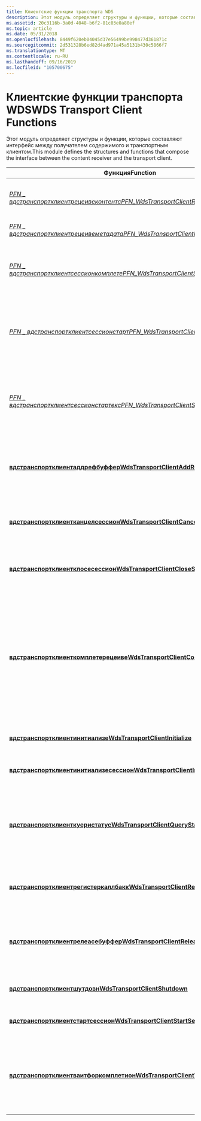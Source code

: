 ```yaml
---
title: Клиентские функции транспорта WDS
description: Этот модуль определяет структуры и функции, которые составляют интерфейс между получателем содержимого и транспортным клиентом.
ms.assetid: 20c3116b-3a0d-4048-b6f2-81c03e0a80ef
ms.topic: article
ms.date: 05/31/2018
ms.openlocfilehash: 8449f620eb04045d37e56499be998477d361871c
ms.sourcegitcommit: 2d531328b6ed82d4ad971a45a5131b430c5866f7
ms.translationtype: MT
ms.contentlocale: ru-RU
ms.lasthandoff: 09/16/2019
ms.locfileid: "105700675"
---
```

# <a name="wds-transport-client-functions"></a><span data-ttu-id="cbd0a-103">Клиентские функции транспорта WDS</span><span class="sxs-lookup"><span data-stu-id="cbd0a-103">WDS Transport Client Functions</span></span>

<span data-ttu-id="cbd0a-104">Этот модуль определяет структуры и функции, которые составляют интерфейс между получателем содержимого и транспортным клиентом.</span><span class="sxs-lookup"><span data-stu-id="cbd0a-104">This module defines the structures and functions that compose the interface between the content receiver and the transport client.</span></span>



| <span data-ttu-id="cbd0a-105">Функция</span><span class="sxs-lookup"><span data-stu-id="cbd0a-105">Function</span></span>                                                                              | <span data-ttu-id="cbd0a-106">Описание</span><span class="sxs-lookup"><span data-stu-id="cbd0a-106">Description</span></span>                                                                                                                                                                 |
|---------------------------------------------------------------------------------------|-----------------------------------------------------------------------------------------------------------------------------------------------------------------------------|
| [<span data-ttu-id="cbd0a-107">*PFN \_ вдстранспортклиентрецеивеконтентс*</span><span class="sxs-lookup"><span data-stu-id="cbd0a-107">*PFN\_WdsTransportClientReceiveContents*</span></span>](/windows/desktop/api/Wdstci/nc-wdstci-pfn_wdstransportclientreceivecontents) | <span data-ttu-id="cbd0a-108">Указывает, что блок данных готов к использованию.</span><span class="sxs-lookup"><span data-stu-id="cbd0a-108">Indicates that a block of data is ready to be used.</span></span>                                                                                                                         |
| [<span data-ttu-id="cbd0a-109">*PFN \_ вдстранспортклиентрецеивеметадата*</span><span class="sxs-lookup"><span data-stu-id="cbd0a-109">*PFN\_WdsTransportClientReceiveMetadata*</span></span>](/windows/desktop/api/Wdstci/nc-wdstci-pfn_wdstransportclientreceivemetadata) | <span data-ttu-id="cbd0a-110">Получает метаданные о файле.</span><span class="sxs-lookup"><span data-stu-id="cbd0a-110">Receives metadata information about a file.</span></span>                                                                                                                                 |
| [<span data-ttu-id="cbd0a-111">*PFN \_ вдстранспортклиентсессионкомплете*</span><span class="sxs-lookup"><span data-stu-id="cbd0a-111">*PFN\_WdsTransportClientSessionComplete*</span></span>](/windows/desktop/api/Wdstci/nc-wdstci-pfn_wdstransportclientsessioncomplete) | <span data-ttu-id="cbd0a-112">Указывает, что сеанс успешно завершен или произошла ошибка.</span><span class="sxs-lookup"><span data-stu-id="cbd0a-112">Indicates that the session completed successfully or encountered an error.</span></span>                                                                                                  |
| [<span data-ttu-id="cbd0a-113">*PFN \_ вдстранспортклиентсессионстарт*</span><span class="sxs-lookup"><span data-stu-id="cbd0a-113">*PFN\_WdsTransportClientSessionStart*</span></span>](/windows/desktop/api/Wdstci/nc-wdstci-pfn_wdstransportclientsessionstart)       | <span data-ttu-id="cbd0a-114">Указывает размер файла и другие сведения о стороне сервера для файла потребителю.</span><span class="sxs-lookup"><span data-stu-id="cbd0a-114">Indicates the file size and other server side information about the file to the consumer.</span></span>                                                                                   |
| [<span data-ttu-id="cbd0a-115">*PFN \_ вдстранспортклиентсессионстартекс*</span><span class="sxs-lookup"><span data-stu-id="cbd0a-115">*PFN\_WdsTransportClientSessionStartEx*</span></span>](/windows/desktop/api/Wdstci/nc-wdstci-pfn_wdstransportclientsessionstartex)   | <span data-ttu-id="cbd0a-116">Указывает размер файла и другие сведения о стороне сервера для файла потребителю.</span><span class="sxs-lookup"><span data-stu-id="cbd0a-116">Indicates the file size and other server side information about the file to the consumer.</span></span>                                                                                   |
| [<span data-ttu-id="cbd0a-117">**вдстранспортклиентаддрефбуффер**</span><span class="sxs-lookup"><span data-stu-id="cbd0a-117">**WdsTransportClientAddRefBuffer**</span></span>](/windows/desktop/api/Wdstci/nf-wdstci-wdstransportclientaddrefbuffer)              | <span data-ttu-id="cbd0a-118">Увеличивает счетчик ссылок на буфер, принадлежащий клиенту многоадресной рассылки.</span><span class="sxs-lookup"><span data-stu-id="cbd0a-118">Increments the reference count on a buffer owned by the multicast client.</span></span>                                                                                                   |
| [<span data-ttu-id="cbd0a-119">**вдстранспортклиентканцелсессион**</span><span class="sxs-lookup"><span data-stu-id="cbd0a-119">**WdsTransportClientCancelSession**</span></span>](/windows/desktop/api/Wdstci/nf-wdstci-wdstransportclientcancelsession)            | <span data-ttu-id="cbd0a-120">Освобождает ресурсы, связанные с сеансом в клиенте.</span><span class="sxs-lookup"><span data-stu-id="cbd0a-120">Releases the resources associated with a session in the client.</span></span>                                                                                                             |
| [<span data-ttu-id="cbd0a-121">**вдстранспортклиентклосесессион**</span><span class="sxs-lookup"><span data-stu-id="cbd0a-121">**WdsTransportClientCloseSession**</span></span>](/windows/desktop/api/Wdstci/nf-wdstci-wdstransportclientclosesession)              | <span data-ttu-id="cbd0a-122">Освобождает ресурсы, связанные с сеансом в клиенте.</span><span class="sxs-lookup"><span data-stu-id="cbd0a-122">Releases the resources associated with a session in the client.</span></span>                                                                                                             |
| [<span data-ttu-id="cbd0a-123">**вдстранспортклиенткомплетерецеиве**</span><span class="sxs-lookup"><span data-stu-id="cbd0a-123">**WdsTransportClientCompleteReceive**</span></span>](/windows/desktop/api/Wdstci/nf-wdstci-wdstransportclientcompletereceive)        | <span data-ttu-id="cbd0a-124">Указывает, что вся обработка блока данных завершена, и клиент многоадресной рассылки может удалить этот блок данных из кэша, чтобы освободить место для последующего получения.</span><span class="sxs-lookup"><span data-stu-id="cbd0a-124">Indicates that all processing on a block of data is finished, and that the multicast client may remove this block of data from its cache to make room for further receives.</span></span> |
| [<span data-ttu-id="cbd0a-125">**вдстранспортклиентинитиализе**</span><span class="sxs-lookup"><span data-stu-id="cbd0a-125">**WdsTransportClientInitialize**</span></span>](/windows/desktop/api/Wdstci/nf-wdstci-wdstransportclientinitialize)                  | <span data-ttu-id="cbd0a-126">Инициализирует клиент многоадресной рассылки.</span><span class="sxs-lookup"><span data-stu-id="cbd0a-126">Initializes the multicast client.</span></span>                                                                                                                                           |
| [<span data-ttu-id="cbd0a-127">**вдстранспортклиентинитиализесессион**</span><span class="sxs-lookup"><span data-stu-id="cbd0a-127">**WdsTransportClientInitializeSession**</span></span>](/windows/desktop/api/Wdstci/nf-wdstci-wdstransportclientinitializesession)    | <span data-ttu-id="cbd0a-128">Инициирует передачу файлов многоадресной рассылки.</span><span class="sxs-lookup"><span data-stu-id="cbd0a-128">Initiates a multicast file transfer.</span></span>                                                                                                                                        |
| [<span data-ttu-id="cbd0a-129">**вдстранспортклиенткуеристатус**</span><span class="sxs-lookup"><span data-stu-id="cbd0a-129">**WdsTransportClientQueryStatus**</span></span>](/windows/desktop/api/Wdstci/nf-wdstci-wdstransportclientquerystatus)                | <span data-ttu-id="cbd0a-130">Извлекает текущее состояние текущей или полной многоадресной передачи из клиента многоадресной рассылки.</span><span class="sxs-lookup"><span data-stu-id="cbd0a-130">Retrieves the current status of an ongoing or complete multicast transmission from the multicast client.</span></span>                                                                    |
| [<span data-ttu-id="cbd0a-131">**вдстранспортклиентрегистеркаллбакк**</span><span class="sxs-lookup"><span data-stu-id="cbd0a-131">**WdsTransportClientRegisterCallback**</span></span>](/windows/desktop/api/Wdstci/nf-wdstci-wdstransportclientregistercallback)      | <span data-ttu-id="cbd0a-132">Регистрирует обратный вызов для многоадресного клиента.</span><span class="sxs-lookup"><span data-stu-id="cbd0a-132">Registers a callback with the multicast client.</span></span>                                                                                                                             |
| [<span data-ttu-id="cbd0a-133">**вдстранспортклиентрелеасебуффер**</span><span class="sxs-lookup"><span data-stu-id="cbd0a-133">**WdsTransportClientReleaseBuffer**</span></span>](/windows/desktop/api/Wdstci/nf-wdstci-wdstransportclientreleasebuffer)            | <span data-ttu-id="cbd0a-134">Уменьшает значение счетчика ссылок на буфер, принадлежащий клиенту многоадресной рассылки.</span><span class="sxs-lookup"><span data-stu-id="cbd0a-134">Decrements the reference count on a buffer owned by the multicast client.</span></span>                                                                                                   |
| [<span data-ttu-id="cbd0a-135">**вдстранспортклиентшутдовн**</span><span class="sxs-lookup"><span data-stu-id="cbd0a-135">**WdsTransportClientShutdown**</span></span>](/windows/desktop/api/Wdstci/nf-wdstci-wdstransportclientshutdown)                      | <span data-ttu-id="cbd0a-136">Завершает работу клиента многоадресной рассылки.</span><span class="sxs-lookup"><span data-stu-id="cbd0a-136">Shuts down the multicast client.</span></span>                                                                                                                                            |
| [<span data-ttu-id="cbd0a-137">**вдстранспортклиентстартсессион**</span><span class="sxs-lookup"><span data-stu-id="cbd0a-137">**WdsTransportClientStartSession**</span></span>](/windows/desktop/api/Wdstci/nf-wdstci-wdstransportclientstartsession)              | <span data-ttu-id="cbd0a-138">Инициирует передачу файлов многоадресной рассылки.</span><span class="sxs-lookup"><span data-stu-id="cbd0a-138">Initiates a multicast file transfer.</span></span>                                                                                                                                        |
| [<span data-ttu-id="cbd0a-139">**вдстранспортклиентваитфоркомплетион**</span><span class="sxs-lookup"><span data-stu-id="cbd0a-139">**WdsTransportClientWaitForCompletion**</span></span>](/windows/desktop/api/Wdstci/nf-wdstci-wdstransportclientwaitforcompletion)    | <span data-ttu-id="cbd0a-140">Блокируется до тех пор, пока не завершится сеанс многоадресной рассылки или не будет достигнуто указанное время ожидания.</span><span class="sxs-lookup"><span data-stu-id="cbd0a-140">Blocks until either the multicast session is complete or the specified timeout is reached.</span></span>                                                                                  |



 

 

 




